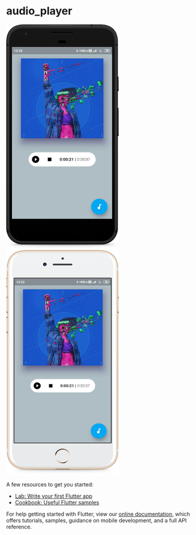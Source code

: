 # audio_player

<p float = "center"> 
  <img src="/ss/Google Pixel Quite Black.png" height="600" width="300"  />
  <img src="/ss/iPhone 7 Plus.png" height="600" width="300" />
</p>

A few resources to get you started:

- [Lab: Write your first Flutter app](https://flutter.dev/docs/get-started/codelab)
- [Cookbook: Useful Flutter samples](https://flutter.dev/docs/cookbook)

For help getting started with Flutter, view our
[online documentation](https://flutter.dev/docs), which offers tutorials,
samples, guidance on mobile development, and a full API reference.
